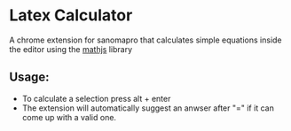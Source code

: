 # Latex Calculator
A chrome extension for sanomapro that calculates simple equations inside the editor using the [mathjs](https://mathjs.org/) library

## Usage:
- To calculate a selection press alt + enter
- The extension will automatically suggest an anwser after "=" if it can come up with a valid one.
